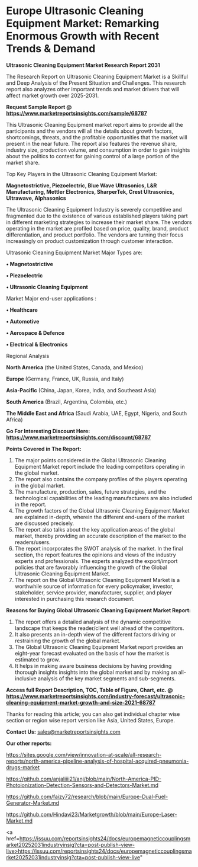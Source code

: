 # Europe Ultrasonic Cleaning Equipment Market: Remarking Enormous Growth with Recent Trends & Demand

<strong>Ultrasonic Cleaning Equipment Market Research Report 2031</strong>

The Research Report on Ultrasonic Cleaning Equipment Market is a Skillful and Deep Analysis of the Present Situation and Challenges. This research report also analyzes other important trends and market drivers that will affect market growth over 2025-2031.

<strong>Request Sample Report @ <a href=https://www.marketreportsinsights.com/sample/68787>https://www.marketreportsinsights.com/sample/68787</a></strong>

This Ultrasonic Cleaning Equipment market report aims to provide all the participants and the vendors will all the details about growth factors, shortcomings, threats, and the profitable opportunities that the market will present in the near future. The report also features the revenue share, industry size, production volume, and consumption in order to gain insights about the politics to contest for gaining control of a large portion of the market share.

Top Key Players in the Ultrasonic Cleaning Equipment Market:

<strong>Magnetostrictive, Piezoelectric, Blue Wave Ultrasonics, L&R Manufacturing, Mettler Electronics, SharperTek, Crest Ultrasonics, Ultrawave, Alphasonics</strong>

The Ultrasonic Cleaning Equipment Industry is severely competitive and fragmented due to the existence of various established players taking part in different marketing strategies to increase their market share. The vendors operating in the market are profiled based on price, quality, brand, product differentiation, and product portfolio. The vendors are turning their focus increasingly on product customization through customer interaction.

Ultrasonic Cleaning Equipment Market Major Types are:

<strong>• Magnetostrictive

• Piezoelectric

• Ultrasonic Cleaning Equipment</strong>

Market Major end-user applications :

<strong>• Healthcare

• Automotive

• Aerospace & Defence

• Electrical & Electronics</strong>

Regional Analysis

</u><strong><b>North America</b></strong> (the United States, Canada, and Mexico)

<strong><b>Europe </b></strong>(Germany, France, UK, Russia, and Italy)

<strong><b>Asia-Pacific</b></strong> (China, Japan, Korea, India, and Southeast Asia)

<strong><b>South America</b></strong> (Brazil, Argentina, Colombia, etc.)

<strong><b>The Middle East and Africa</b></strong> (Saudi Arabia, UAE, Egypt, Nigeria, and South Africa)

<strong>Go For Interesting Discount Here: <a href=https://www.marketreportsinsights.com/discount/68787>https://www.marketreportsinsights.com/discount/68787</a></strong>

<strong>Points Covered in The Report:</strong>
<ol>
  <li>The major points considered in the Global Ultrasonic Cleaning Equipment Market report include the leading competitors operating in the global market.</li>
  <li>The report also contains the company profiles of the players operating in the global market.</li>
  <li>The manufacture, production, sales, future strategies, and the technological capabilities of the leading manufacturers are also included in the report.</li>
  <li>The growth factors of the Global Ultrasonic Cleaning Equipment Market are explained in-depth, wherein the different end-users of the market are discussed precisely.</li>
  <li>The report also talks about the key application areas of the global market, thereby providing an accurate description of the market to the readers/users.</li>
  <li>The report incorporates the SWOT analysis of the market. In the final section, the report features the opinions and views of the industry experts and professionals. The experts analyzed the export/import policies that are favorably influencing the growth of the Global Ultrasonic Cleaning Equipment Market.</li>
  <li>The report on the Global Ultrasonic Cleaning Equipment Market is a worthwhile source of information for every policymaker, investor, stakeholder, service provider, manufacturer, supplier, and player interested in purchasing this research document.</li>
</ol>
<strong>Reasons for Buying Global Ultrasonic Cleaning Equipment Market Report:</strong>

<ol>
  <li>The report offers a detailed analysis of the dynamic competitive landscape that keeps the reader/client well ahead of the competitors.</li>
  <li>It also presents an in-depth view of the different factors driving or restraining the growth of the global market.</li>
  <li>The Global Ultrasonic Cleaning Equipment Market report provides an eight-year forecast evaluated on the basis of how the market is estimated to grow.</li>
  <li>It helps in making aware business decisions by having providing thorough insights insights into the global market and by making an all-inclusive analysis of the key market segments and sub-segments.</li>
</ol>
<strong>Access full Report Description, TOC, Table of Figure, Chart, etc. @ <a href=https://www.marketreportsinsights.com/industry-forecast/ultrasonic-cleaning-equipment-market-growth-and-size-2021-68787>https://www.marketreportsinsights.com/industry-forecast/ultrasonic-cleaning-equipment-market-growth-and-size-2021-68787</a></strong>


Thanks for reading this article; you can also get individual chapter wise section or region wise report version like Asia, United States, Europe.

<strong>Contact Us:</strong>
sales@marketreportsinsights.com

<strong>Our other reports:</strong>

<a href=https://sites.google.com/view/innovation-at-scale/all-research-reports/north-america-pipeline-analysis-of-hospital-acquired-pneumonia-drugs-market>https://sites.google.com/view/innovation-at-scale/all-research-reports/north-america-pipeline-analysis-of-hospital-acquired-pneumonia-drugs-market</a>

<a href=https://github.com/anjaliiii21/anj/blob/main/North-America-PID-Photoionization-Detection-Sensors-and-Detectors-Market.md>https://github.com/anjaliiii21/anj/blob/main/North-America-PID-Photoionization-Detection-Sensors-and-Detectors-Market.md</a>

<a href=https://github.com/faizy72/research/blob/main/Europe-Dual-Fuel-Generator-Market.md>https://github.com/faizy72/research/blob/main/Europe-Dual-Fuel-Generator-Market.md</a>

<a href=https://github.com/Hindavi23/Marketgrowth/blob/main/Europe-Laser-Market.md>https://github.com/Hindavi23/Marketgrowth/blob/main/Europe-Laser-Market.md</a>

<a href=https://issuu.com/reportsinsights24/docs/europemagneticcouplingsmarket20252031industryinsig?cta=post-publish-view-live>https://issuu.com/reportsinsights24/docs/europemagneticcouplingsmarket20252031industryinsig?cta=post-publish-view-live</a>"
